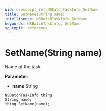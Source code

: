 ```yaml
---
uid: crmscript_ref_NSBatchTaskInfo_SetName
title: SetName(String name)
intellisense: NSBatchTaskInfo.SetName
keywords: NSBatchTaskInfo, GetName
so.topic: reference
---
```


# SetName(String name)

Name of the task.

**Parameter:** 
 - **name** String

```crmscript
NSBatchTaskInfo thing;
String name;
thing.SetName(name);
```


